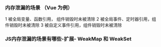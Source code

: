 ### 内存泄漏的场景 （Vue 为例）
1 被全局变量、函数引用， 组件销毁时未被清除
2 被全局事件、定时器引用，组件销毁时未被清除
3 被自定义事件引用，组件销毁时未被清除


### JS内存泄漏的场景有哪些-扩展- WeakMap 和 WeakSet